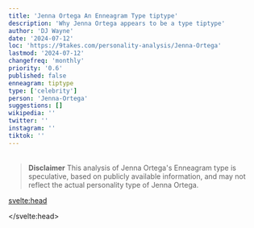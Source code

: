 ```yaml
---
title: 'Jenna Ortega An Enneagram Type tiptype'
description: 'Why Jenna Ortega appears to be a type tiptype'
author: 'DJ Wayne'
date: '2024-07-12'
loc: 'https://9takes.com/personality-analysis/Jenna-Ortega'
lastmod: '2024-07-12'
changefreq: 'monthly'
priority: '0.6'
published: false
enneagram: tiptype
type: ['celebrity']
person: 'Jenna-Ortega'
suggestions: []
wikipedia: ''
twitter: ''
instagram: ''
tiktok: ''
---
```


<!--
    childhood and upbringing
    first big success
    style habits and quirks that relate to their personality type
    stressful moments in their life and how they handled them
    comfort- moments in their life where they are doing well and killing it
-->
<!-- // keywords:  -->

<script>
	// import  PopCard  from "$lib/components/atoms/PopCard.svelte";
import BlogPurpose from '$lib/components/blog/BlogPurpose.svelte'
</script>

<div
	style="display: flex;
    justify-content: center;
    margin: 1rem 0;
	"
>
	<!-- <PopCard
		image={`/types/tiptypes/${'Jenna-Ortega'}.webp`}
		enneagramType={tiptype}
		showIcon={false}
		displayText="Jenna Ortega"
		subtext=""
	/> -->
</div>

<p class="firstLetter"></p>

> **Disclaimer** This analysis of Jenna Ortega's Enneagram type is speculative, based on publicly available information, and may not reflect the actual personality type of Jenna Ortega.

<svelte:head>

<script type="application/ld+json">

</script>

</svelte:head>

<style lang="scss"></style>
